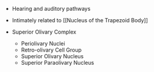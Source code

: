 - Hearing and auditory pathways
- Intimately related to [[Nucleus of the Trapezoid Body]]

- Superior Olivary Complex
	- Periolivary Nuclei
	- Retro-olivary Cell Group
	- Superior Olivary Nucleus
	- Superior Paraolivary Nucleus